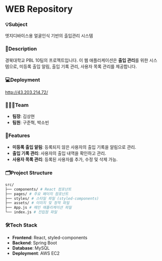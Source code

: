 # WEB Repository

### 💡Subject 
엣지디바이스용 얼굴인식 기반의 출입관리 시스템

### 📝Description
경북대학교 PBL 10팀의 프로젝트입니다. 이 웹 애플리케이션은 **출입 관리**를 위한 시스템으로, 미등록 출입 알림, 출입 기록 관리, 사용자 목록 관리를 제공합니다.

### 💻Deployment
http://43.203.214.72/

### 🧑‍🤝‍🧑Team
- **팀장**: 김상현
- **팀원**: 구준혁, 박소빈

### 🌟Features
- **미등록 출입 알림**: 등록되지 않은 사용자의 출입 기록을 알림으로 관리.
- **출입 기록 관리**: 사용자의 출입 내역을 확인하고 관리.
- **사용자 목록 관리**: 등록된 사용자를 추가, 수정 및 삭제 가능.

### 🗂️Project Structure
```bash
src/ 
├── components/ # React 컴포넌트 
├── pages/ # 주요 페이지 컴포넌트 
├── styles/ # 스타일 파일 (styled-components) 
├── assets/ # 이미지 및 정적 파일 
├── App.js # 메인 애플리케이션 파일 
└── index.js # 진입점 파일
```

### 🛠️Tech Stack
- **Frontend**: React, styled-components
- **Backend**: Spring Boot
- **Database**: MySQL
- **Deployment**: AWS EC2
